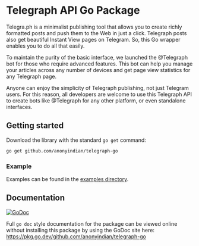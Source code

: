 # Telegraph API Go Package

Telegra.ph is a minimalist publishing tool that allows you to create richly formatted posts and push them to the Web in just a click. Telegraph posts also get beautiful Instant View pages on Telegram. So, this Go wrapper enables you to do all that easily.

To maintain the purity of the basic interface, we launched the @Telegraph bot for those who require advanced features. This bot can help you manage your articles across any number of devices and get page view statistics for any Telegraph page.

Anyone can enjoy the simplicity of Telegraph publishing, not just Telegram users. For this reason, all developers are welcome to use this Telegraph API to create bots like @Telegraph for any other platform, or even standalone interfaces.

## Getting started

Download the library with the standard `go get` command:

```bash
go get github.com/anonyindian/telegraph-go
```

### Example

Examples can be found in the [examples directory](examples).

## Documentation
[![GoDoc](https://godoc.org/github.com/anonyindian/telegraph-go?status.svg)](http://godoc.org/github.com/anonyindian/telegraph-go)

Full `go doc` style documentation for the package can be viewed online without
installing this package by using the GoDoc site here: 
https://pkg.go.dev/github.com/anonyindian/telegraph-go
